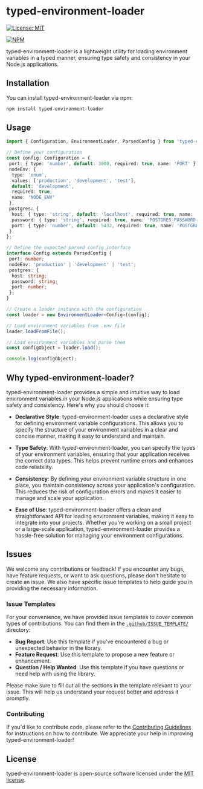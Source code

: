 # typed-environment-loader

[![License: MIT](https://img.shields.io/badge/License-MIT-blue.svg)](https://opensource.org/licenses/MIT)

[![NPM](https://nodei.co/npm/typed-environment-loader.png?downloads=true&downloadRank=true&stars=true)](https://nodei.co/npm/typed-environment-loader/)

typed-environment-loader is a lightweight utility for loading environment variables in a typed manner, ensuring type safety and consistency in your Node.js applications.

## Installation

You can install typed-environment-loader via npm:

```bash
npm install typed-environment-loader
```

## Usage

```typescript
import { Configuration, EnvironmentLoader, ParsedConfig } from 'typed-environment-loader';

// Define your configuration
const config: Configuration = {
 port: { type: 'number', default: 3000, required: true, name: 'PORT' },
 nodeEnv: {
  type: 'enum',
  values: ['production', 'development', 'test'],
  default: 'development',
  required: true,
  name: 'NODE_ENV'
 },
 postgres: {
  host: { type: 'string', default: 'localhost', required: true, name: 'POSTGRES_HOST' },
  password: { type: 'string', required: true, name: 'POSTGRES_PASSWORD' },
  port: { type: 'number', default: 5432, required: true, name: 'POSTGRES_PORT' }
 }
};

// Define the expected parsed config interface
interface Config extends ParsedConfig {
 port: number;
 nodeEnv: 'production' | 'development' | 'test';
 postgres: {
  host: string;
  password: string;
  port: number;
 };
}

// Create a loader instance with the configuration
const loader = new EnvironmentLoader<Config>(config);

// Load environment variables from .env file
loader.loadFromFile();

// Load environment variables and parse them
const configObject = loader.load();

console.log(configObject);
```

## Why typed-environment-loader?

typed-environment-loader provides a simple and intuitive way to load environment variables in your Node.js applications while ensuring type safety and consistency. Here's why you should choose it:

- **Declarative Style**: typed-environment-loader uses a declarative style for defining environment variable configurations. This allows you to specify the structure of your environment variables in a clear and concise manner, making it easy to understand and maintain.

- **Type Safety**: With typed-environment-loader, you can specify the types of your environment variables, ensuring that your application receives the correct data types. This helps prevent runtime errors and enhances code reliability.

- **Consistency**: By defining your environment variable structure in one place, you maintain consistency across your application's configuration. This reduces the risk of configuration errors and makes it easier to manage and scale your application.

- **Ease of Use**: typed-environment-loader offers a clean and straightforward API for loading environment variables, making it easy to integrate into your projects. Whether you're working on a small project or a large-scale application, typed-environment-loader provides a hassle-free solution for managing your environment configurations.

## Issues

We welcome any contributions or feedback! If you encounter any bugs, have feature requests, or want to ask questions, please don't hesitate to create an issue. We also have specific issue templates to help guide you in providing the necessary information.

### Issue Templates

For your convenience, we have provided issue templates to cover common types of contributions. You can find them in the [`.github/ISSUE_TEMPLATE/`](.github/ISSUE_TEMPLATE/) directory:

- **Bug Report**: Use this template if you've encountered a bug or unexpected behavior in the library.
- **Feature Request**: Use this template to propose a new feature or enhancement.
- **Question / Help Wanted**: Use this template if you have questions or need help with using the library.

Please make sure to fill out all the sections in the template relevant to your issue. This will help us understand your request better and address it promptly.

### Contributing

If you'd like to contribute code, please refer to the [Contributing Guidelines](CONTRIBUTING.md) for instructions on how to contribute. We appreciate your help in improving typed-environment-loader!

## License

typed-environment-loader is open-source software licensed under the [MIT license](https://opensource.org/licenses/MIT).
